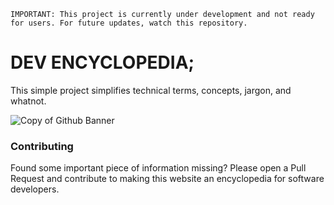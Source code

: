`IMPORTANT: This project is currently under development and not ready for users. For future updates, watch this repository.`
# DEV ENCYCLOPEDIA;
This simple project simplifies technical terms, concepts, jargon, and whatnot.

![Copy of Github Banner](https://github.com/user-attachments/assets/604555b0-2dcb-42b7-94dd-ded5d0fe03cb)

### Contributing
Found some important piece of information missing? Please open a Pull Request and contribute to making this website an encyclopedia for software developers.

